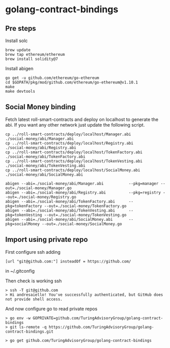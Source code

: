 # golang-contract-bindings

## Pre steps

Install solc

```
brew update
brew tap ethereum/ethereum
brew install solidity@7
```

Install abigen

```
go get -u github.com/ethereum/go-ethereum
cd $GOPATH/pkg/mod/github.com/ethereum/go-ethereum@v1.10.1
make
make devtools
```

## Social Money binding

Fetch latest roll-smart-contracts and deploy on localhost to generate the abi.
If you want any other network just update the following script.

```
cp ../roll-smart-contracts/deploy/localhost/Manager.abi          ./social-money/abi/Manager.abi
cp ../roll-smart-contracts/deploy/localhost/Registry.abi         ./social-money/abi/Registry.abi
cp ../roll-smart-contracts/deploy/localhost/TokenFactory.abi     ./social-money/abi/TokenFactory.abi
cp ../roll-smart-contracts/deploy/localhost/TokenVesting.abi     ./social-money/abi/TokenVesting.abi
cp ../roll-smart-contracts/deploy/localhost/SocialMoney.abi      ./social-money/abi/SocialMoney.abi

```

```
abigen --abi=./social-money/abi/Manager.abi           --pkg=manager --out=./social-money/Manager.go
abigen --abi=./social-money/abi/Registry.abi          --pkg=registry --out=./social-money/Registry.go
abigen --abi=./social-money/abi/TokenFactory.abi      --pkg=tokenFactory --out=./social-money/TokenFactory.go
abigen --abi=./social-money/abi/TokenVesting.abi      --pkg=tokenVesting --out=./social-money/TokenVesting.go
abigen --abi=./social-money/abi/SocialMoney.abi       --pkg=socialMoney --out=./social-money/SocialMoney.go
```

## Import using private repo

First configure ssh adding

`[url "git@github.com:"] insteadOf = https://github.com/`

in ~/.gitconfig

Then check is working ssh

```
> ssh -T git@github.com
> Hi andresaiello! You've successfully authenticated, but GitHub does not provide shell access.
```

And now configure go to read private repos

```
> go env -w GOPRIVATE=github.com/TuringAdvisoryGroup/golang-contract-bindings
> git ls-remote -q https://github.com/TuringAdvisoryGroup/golang-contract-bindings.git

> go get github.com/TuringAdvisoryGroup/golang-contract-bindings
```
